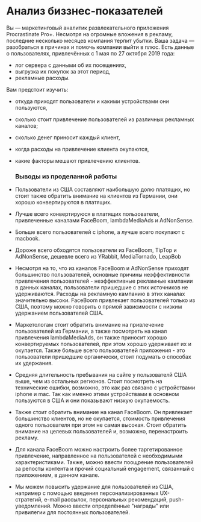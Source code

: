 # Анализ биззнес-показателей
Вы — маркетинговый аналитик развлекательного приложения Procrastinate Pro+. Несмотря на огромные вложения в рекламу, последние несколько месяцев компания терпит убытки. Ваша задача — разобраться в причинах и помочь компании выйти в плюс.
Есть данные о пользователях, привлечённых с 1 мая по 27 октября 2019 года:
- лог сервера с данными об их посещениях,
- выгрузка их покупок за этот период,
- рекламные расходы.

Вам предстоит изучить:
- откуда приходят пользователи и какими устройствами они пользуются,
- сколько стоит привлечение пользователей из различных рекламных каналов;
- сколько денег приносит каждый клиент,
- когда расходы на привлечение клиента окупаются,
- какие факторы мешают привлечению клиентов.

  ### Выводы из проделанной работы

- Пользователи из США составляют наибольшую долю платящих, но стоит также обратить внимание на клиентов из Германии, они хорошо конвертируются в платящих.
- Лучше всего конвертируюся в платящих пользователи, привлеченные каналами FaceBoom, lambdaMediaAds и AdNonSense.
- Больше всего пользователей с iphone, а лучше всего покупают с macbook.
- Дороже всего обходятся пользователи из FaceBoom, TipTop и AdNonSense, дешевле всего из YRabbit, MediaTornado, LeapBob
- Несмотря на то, что из каналов FaceBoom и AdNonSense приходят большинство пользователей, основные причины неэффективности привлечения пользователей - неэффективные рекламные кампании в данных каналах, пользователи пришедшие с этих источников не удерживаются. Расходы на рекламную кампанию в этих каналах значительно высоки.  FaceBoom привлекает пользователей только из США, поэтому можно говорить о прямой зависимости с низким удержанием пользователей США. 
- Маркетологам стоит обратить внимание на привлечение пользователей из Германии, а также посмотреть на канал привлечения lambdaMediaAds, он также приносит хорошо конвертируемых пользователей, при этом хорошо удерживает их и окупается. Также больше всего пользователей приложения - это пользователи пришедшие органически, стоит подумать о способах их удержания. 
- Средняя длительность пребывания на сайте у пользователй США выше, чем из остальных регионов. Стоит посмотреть на технические ошибки, возможно, это как раз связано с устройствами iphone и mac. Так как именно этими устройствами в основном пользуются в США и они показывают низкую окупаемость.
- Также стоит обратить внимание на канал FaceBoom. Он привлекает большинство клиентов, но не окупается, стоимость привлечения одного пользователя при этом не самая высокая. Стоит обратить внимание на целевых пользователей и, возможно, перенастроить рекламу.
- Для канала FaceBoom можно настроить более таргетированное привлечение, направленное на пользователей с необходимыми характеристиками. Также, можно ввести поощрение пользователей за репосты контента и прочий социальный engagement, связанный с приложением, в данном канале.
- Мы можем повысить удержание для пользователей из США, например с помощью введения персонализированных UX-стратегий, e-mail рассылок, персональных рекомендаций, push-уведомлений. Можно ввести определённые "награды" или привилегии для постоянных пользователей.

